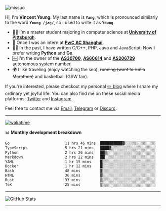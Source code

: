 <p align="left"> <img src="https://komarev.com/ghpvc/?username=missuo&label=Profile%20views&color=0e75b6&style=flat" alt="missuo" /> </p>


Hi, I'm **Vincent Young**. My last name is **`Yang`**, which is pronounced similarly to the word **`Young /jʌŋ/`**, so I used to write it as **`Young`**. 

-  👨‍🎓 I'm a master student majoring in computer science at [**University of Pittsburgh**](https://www.pitt.edu).
-  💼 Once I was an intern at **[PwC AC Shanghai](https://www.linkedin.com/company/pwc-ac-shanghai/)**.
-  👨‍💻 In the past, I have written C/C++, PHP, Java and JavaScript. Now I prefer writing **Python** and **Go**.
-  🆕 I'm the owner of the **[AS30700](https://bgp.tools/as/30700)**, **[AS60614](https://bgp.tools/as/60614)** and **[AS206729](https://bgp.tools/as/206729)** autonomous system number.
-  🌍 I like traveling (enjoy watching the sea), ~~running (want to run a Marathon)~~ and basketball (GSW fan).

If you're interested, please checkout my personal [✏️ blog](https://missuo.me/) where I share my ordinary yet joyful life. You can also find me on these social media platforms: [Twitter](https://twitter.com/m1ssuo) and [Instagram](https://www.instagram.com/missuo.me).

Feel free to contact me via <a href="mailto:i@yyt.moe">Email</a>, [Telegram](https://t.me/missuo) or [Discord](https://discordapp.com/users/missuo#7448).

-------

[![wakatime](https://wakatime.com/badge/user/c13cd961-40ca-417a-afb6-1f9ea8ac295c.svg)](https://wakatime.com/@missuo)

📊 **Monthly development breakdown**
<!--START_SECTION:waka-->

```txt
Go                         11 hrs 46 mins  ██████████▓░░░░░░░░░░░░░░   42.31 %
TypeScript                 5 hrs 21 mins   ████▓░░░░░░░░░░░░░░░░░░░░   19.23 %
Python                     2 hrs 26 mins   ██▒░░░░░░░░░░░░░░░░░░░░░░   08.80 %
Markdown                   2 hrs 22 mins   ██░░░░░░░░░░░░░░░░░░░░░░░   08.53 %
YAML                       1 hr 15 mins    █░░░░░░░░░░░░░░░░░░░░░░░░   04.51 %
Docker                     1 hr 12 mins    █░░░░░░░░░░░░░░░░░░░░░░░░   04.35 %
Bash                       48 mins         ▓░░░░░░░░░░░░░░░░░░░░░░░░   02.90 %
HTML                       36 mins         ▓░░░░░░░░░░░░░░░░░░░░░░░░   02.16 %
Rust                       33 mins         ▒░░░░░░░░░░░░░░░░░░░░░░░░   01.98 %
TeX                        25 mins         ▒░░░░░░░░░░░░░░░░░░░░░░░░   01.54 %
```

<!--END_SECTION:waka-->

-------

![GitHub Stats](https://github-readme-stats-opal-alpha-76.vercel.app/api?username=missuo&show_icons=true&theme=transparent)

-------

